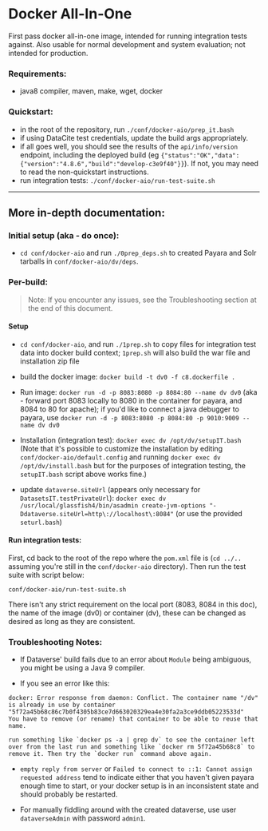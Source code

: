 # Docker All-In-One

First pass docker all-in-one image, intended for running integration tests against.
Also usable for normal development and system evaluation; not intended for production.

### Requirements:
 - java8 compiler, maven, make, wget, docker

### Quickstart:
 - in the root of the repository, run `./conf/docker-aio/prep_it.bash`
 - if using DataCite test credentials, update the build args appropriately.
 - if all goes well, you should see the results of the `api/info/version` endpoint, including the deployed build (eg `{"status":"OK","data":{"version":"4.8.6","build":"develop-c3e9f40"}}`). If not, you may need to read the non-quickstart instructions.
 - run integration tests: `./conf/docker-aio/run-test-suite.sh`

----

## More in-depth documentation:


### Initial setup (aka - do once):
- `cd conf/docker-aio` and run `./0prep_deps.sh` to created Payara and Solr tarballs in `conf/docker-aio/dv/deps`.

### Per-build:

> Note: If you encounter any issues, see the Troubleshooting section at the end of this document.

#### Setup

- `cd conf/docker-aio`, and run `./1prep.sh` to copy files for integration test data into docker build context; `1prep.sh` will also build the war file and installation zip file
- build the docker image: `docker build -t dv0 -f c8.dockerfile .`

- Run image: `docker run -d -p 8083:8080 -p 8084:80 --name dv dv0` (aka - forward port 8083 locally to 8080 in the container for payara, and 8084 to 80 for apache); if you'd like to connect a java debugger to payara, use `docker run -d -p 8083:8080 -p 8084:80 -p 9010:9009 --name dv dv0`

- Installation (integration test): `docker exec dv /opt/dv/setupIT.bash` 
  (Note that it's possible to customize the installation by editing `conf/docker-aio/default.config` and running `docker exec dv /opt/dv/install.bash` but for the purposes of integration testing, the `setupIT.bash` script above works fine.)

- update `dataverse.siteUrl` (appears only necessary for `DatasetsIT.testPrivateUrl`): `docker exec dv /usr/local/glassfish4/bin/asadmin create-jvm-options "-Ddataverse.siteUrl=http\://localhost\:8084"` (or use the provided `seturl.bash`)

#### Run integration tests: 

First, cd back to the root of the repo where the `pom.xml` file is (`cd ../..` assuming you're still in the `conf/docker-aio` directory). Then run the test suite with script below:

`conf/docker-aio/run-test-suite.sh`

There isn't any strict requirement on the local port (8083, 8084 in this doc), the name of the image (dv0) or container (dv), these can be changed as desired as long as they are consistent.

### Troubleshooting Notes:

* If Dataverse' build fails due to an error about `Module` being ambiguous, you might be using a Java 9 compiler.

* If you see an error like this: 
 ```
 docker: Error response from daemon: Conflict. The container name "/dv" is already in use by container "5f72a45b68c86c7b0f4305b83ce7d663020329ea4e30fa2a3ce9ddb05223533d"
 You have to remove (or rename) that container to be able to reuse that name.
 ``` 
    run something like `docker ps -a | grep dv` to see the container left over from the last run and something like `docker rm 5f72a45b68c8` to remove it. Then try the `docker run` command above again.

* `empty reply from server` or `Failed to connect to ::1: Cannot assign requested address` tend to indicate either that you haven't given payara enough time to start, or your docker setup is in an inconsistent state and should probably be restarted.

* For manually fiddling around with the created dataverse, use user `dataverseAdmin` with password `admin1`.
